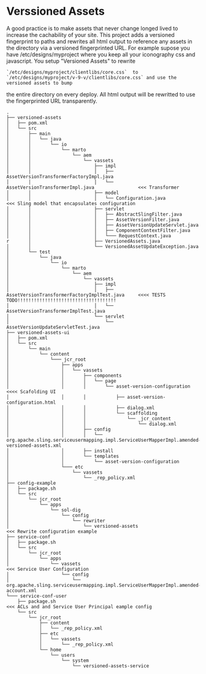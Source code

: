 # Verssioned Assets
A good practice is to make assets that never change longed lived to increase the cachability of your site. This project adds a versioned fingerprint to
paths and rewrites all html output to reference any assets in the directory via a versioned fingerprinted URL. For example supose you have /etc/designs/myproject
where you keep all your iconography css and javascript. You setup "Versioned Assets" to rewrite 

    `/etc/designs/myproject/clientlibs/core.css`  to `/etc/designs/myproject/v-9-v/clientlibs/core.css` and use the versioned assets to bump

the entire directory on every deploy. All html output will be rewritted to use the fingerprinted URL transparently.


```
.
├── versioned-assets
│   ├── pom.xml
│   └── src
│       ├── main
│       │   └── java
│       │       └── io
│       │           └── marto
│       │               └── aem
│       │                   └── vassets
│       │                       ├── impl
│       │                       │   ├── AssetVersionTransformerFactoryImpl.java
│       │                       │   └── AssetVersionTransformerImpl.java                <<< Transformer
│       │                       ├── model
│       │                       │   └── Configuration.java                              <<< Sling model that encapsulates configuration
│       │                       ├── servlet
│       │                       │   ├── AbstractSlingFilter.java
│       │                       │   ├── AssetVersionFilter.java
│       │                       │   ├── AssetVersionUpdateServlet.java
│       │                       │   ├── ComponentContextFilter.java
│       │                       │   └─── RequestContext.java
r       │                       ├── VersionedAssets.java
│       │                       └── VersionedAssetUpdateException.java
│       └── test
│           └── java
│               └── io
│                   └── marto
│                       └── aem
│                           └── vassets
│                               ├── impl
│                               │   ├── AssetVersionTransformerFactoryImplTest.java     <<<< TESTS TODO!!!!!!!!!!!!!!!!!!!!!!!!!!!!!!!!!!!!
│                               │   └── AssetVersionTransformerImplTest.java
│                               └── servlet
│                                   └── AssetVersionUpdateServletTest.java
├── versioned-assets-ui
│   ├── pom.xml
│   └── src
│       └── main
│           └── content
│               └─── jcr_root
│                   ├── apps
│                   │   └── vassets
│                   │       ├── components
│                   │       │   └── page
│                   │       │       └── asset-version-configuration                     <<<< Scafolding UI
│                   │       │           ├── asset-version-configuration.html
│                   │       │           ├── dialog.xml
│                   │       │           └── scaffolding
│                   │       │               └── _jcr_content
│                   │       │                   └── dialog.xml
│                   │       ├── config
│                   │       │   └── org.apache.sling.serviceusermapping.impl.ServiceUserMapperImpl.amended-versioned-assets.xml
│                   │       ├── install
│                   │       └── templates
│                   │           └── asset-version-configuration
│                   └─── etc
│                       └── vassets
│                           └── _rep_policy.xml
├── config-example
│   ├── package.sh
│   └── src
│       └── jcr_root
│           └── apps
│               └── sol-dig
│                   └── config
│                       └── rewriter
│                           └── versioned-assets                                      <<< Rewrite configuration example
├── service-conf
│   ├── package.sh
│   └── src
│       └── jcr_root
│           └── apps
│               └── vassets                                                            <<< Service User Configuration
│                   └── config
│                       └── org.apache.sling.serviceusermapping.impl.ServiceUserMapperImpl.amended-account.xml
└─── service-conf-user
    ├── package.sh                                                                  <<< ACLs and and Service User Principal eample config
    └── src
        └── jcr_root
            ├── content
            │   └── _rep_policy.xml
            ├── etc
            │   └── vassets
            │       └── _rep_policy.xml
            └── home
                └── users
                    └── system
                        └── versioned-assets-service
```

